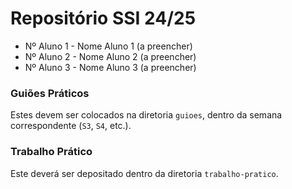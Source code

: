 # Repositório SSI 24/25

- Nº Aluno 1 - Nome Aluno 1 (a preencher)
- Nº Aluno 2 - Nome Aluno 2 (a preencher)
- Nº Aluno 3 - Nome Aluno 3 (a preencher)

### Guiões Práticos

Estes devem ser colocados na diretoria `guioes`, dentro da semana correspondente (`S3`, `S4`, etc.).

### Trabalho Prático

Este deverá ser depositado dentro da diretoria `trabalho-pratico`.